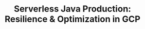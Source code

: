 ---
# Name of the event, <= 60 characters
title: "Serverless Java Production: Resilience & Optimization in GCP"
meta_desc: Join this workshop for direct Google advice on serverless architecture, delivered with the power and convenience of Pulumi’s cloud orchestration platform.
meta_image:

# A featured webinar will display first in the list.
featured: false

# Webinars with unlisted as true will not be shown on the webinar list
unlisted: false

# Gated webinars will have a registration form and the user will need
# to fill out the form before viewing.
gated: true

# The layout of the landing page.
type: webinars

# External webinars will link to an external page instead of a webinar
# landing/registration page. If the webinar is external you will need
# set the 'block_external_search_index' flag to true so Google does not index
# the webinar page created.
external: false
block_external_search_index: false

# The url slug for the webinar landing page. If this is an external
# webinar, use the external URL as the value here.
url_slug: serverless-java-production-resilience-and-optimization-gcp

# Content for the left hand side section of the page.
main:
    # Webinar title.
    title: "Serverless Java Production: Resilience & Optimization in GCP"

    event_type: workshop # workshop | event

    # URL for embedding a URL for ungated webinars.
    youtube_url:

    # Sortable date. The datetime Hugo will use to sort the webinars in date order.
    sortable_date: 2024-04-15T09:00:00.000-07:00

    # Duration of the webinar.
    duration: 90 minutes

    # "virtual" will be shown under "show virtual events only", otherwise shown as City, State (seattle, wa)
    location: virtual

    # Description of the webinar.
    description: |
        Get your next Google Cloud Serverless Java application production ready and add optimizations tuned for the most scalability and performance. Learn to balance cost, latency, and resources to design and implement JIT, AOT Native, and even touch on CRaC and Project Leyden scenarios. Join this workshop for direct Google advice on serverless architecture, delivered with the power and convenience of Pulumi’s cloud orchestration platform.

        In this workshop, you will first be introduced to Pulumi, an infrastructure as code platform, where you can use familiar programming languages to provision modern cloud infrastructure. Following the introduction, attendees will learn about multi-service app delivery on Google Cloud’s serverless platforms, including components such as Postgres, Firestore, and Backend-for-frontend (BFF), and even integrate fault resiliency observability for the ultimate production visibility and confidence.

    learn:
        - Infrastructure as Code the Pulumi way
        - How to balance cost, latency, and resources
        - Production readiness for Serverless applications
        - Java optimization on Google Cloud

    # The webinar presenters
    presenters:
        - name: Kat Morgan
          role: Sr. Community Engineer, Pulumi
          photo: /images/team/kat-morgan.jpg
        - name: Xiang Shen
          role: Solutions Architect, Google Cloud
          photo: /images/people/xiang-shen.jpg

    # case-sensitive
    tags:
        level:  # Beginner, Intermediate, Advanced
        topics: ["Serverless"]
        languages: ["Java"]
        clouds: ["Google Cloud"]

# The right hand side form section.
form:
    # HubSpot form id.
    hubspot_form_id: 9dd83510-8c28-4976-9cc8-550dc5af0b6e
    salesforce_campaign_id: 701PQ000009Jb8MYAS
---